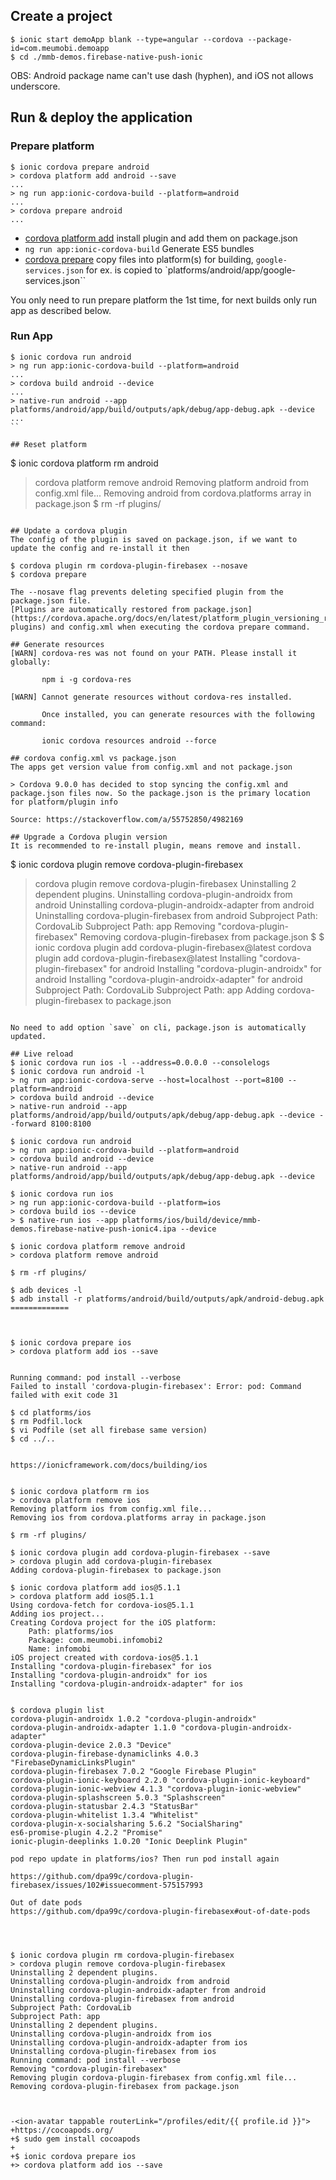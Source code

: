 ## Create a project

```
$ ionic start demoApp blank --type=angular --cordova --package-id=com.meumobi.demoapp
$ cd ./mmb-demos.firebase-native-push-ionic
```

OBS: Android package name can't use dash (hyphen), and iOS not allows underscore.

## Run & deploy the application
### Prepare platform
```
$ ionic cordova prepare android
> cordova platform add android --save
...
> ng run app:ionic-cordova-build --platform=android
...
> cordova prepare android
...
```

- [cordova platform add](https://cordova.apache.org/docs/en/latest/reference/cordova-cli/#cordova-platform-command) install plugin and add them on package.json
- `ng run app:ionic-cordova-build` Generate ES5 bundles
- [cordova prepare](https://cordova.apache.org/docs/en/latest/reference/cordova-cli/#cordova-prepare-command) copy files into platform(s) for building, `google-services.json` for ex. is copied to `platforms/android/app/google-services.json``

You only need to run prepare platform the 1st time, for next builds only run app as described below.

### Run App
```
$ ionic cordova run android
> ng run app:ionic-cordova-build --platform=android
...
> cordova build android --device
...
> native-run android --app platforms/android/app/build/outputs/apk/debug/app-debug.apk --device
...
``

## Reset platform

```
$ ionic cordova platform rm android
> cordova platform remove android
Removing platform android from config.xml file...
Removing android from cordova.platforms array in package.json
$ rm -rf plugins/
```

## Update a cordova plugin
The config of the plugin is saved on package.json, if we want to update the config and re-install it then

$ cordova plugin rm cordova-plugin-firebasex --nosave
$ cordova prepare

The --nosave flag prevents deleting specified plugin from the package.json file.
[Plugins are automatically restored from package.json](https://cordova.apache.org/docs/en/latest/platform_plugin_versioning_ref/#restoring-plugins) and config.xml when executing the cordova prepare command.

## Generate resources
[WARN] cordova-res was not found on your PATH. Please install it globally:
       
       npm i -g cordova-res
       
[WARN] Cannot generate resources without cordova-res installed.
       
       Once installed, you can generate resources with the following command:
       
       ionic cordova resources android --force

## cordova config.xml vs package.json
The apps get version value from config.xml and not package.json

> Cordova 9.0.0 has decided to stop syncing the config.xml and package.json files now. So the package.json is the primary location for platform/plugin info

Source: https://stackoverflow.com/a/55752850/4982169

## Upgrade a Cordova plugin version
It is recommended to re-install plugin, means remove and install.

```
$ ionic cordova plugin remove cordova-plugin-firebasex
> cordova plugin remove cordova-plugin-firebasex
Uninstalling 2 dependent plugins.
Uninstalling cordova-plugin-androidx from android
Uninstalling cordova-plugin-androidx-adapter from android
Uninstalling cordova-plugin-firebasex from android
Subproject Path: CordovaLib
Subproject Path: app
Removing "cordova-plugin-firebasex"
Removing cordova-plugin-firebasex from package.json
$
$ ionic cordova plugin add cordova-plugin-firebasex@latest
> cordova plugin add cordova-plugin-firebasex@latest
Installing "cordova-plugin-firebasex" for android
Installing "cordova-plugin-androidx" for android
Installing "cordova-plugin-androidx-adapter" for android
Subproject Path: CordovaLib
Subproject Path: app
Adding cordova-plugin-firebasex to package.json
```

No need to add option `save` on cli, package.json is automatically updated.

## Live reload
$ ionic cordova run ios -l --address=0.0.0.0 --consolelogs
$ ionic cordova run android -l
> ng run app:ionic-cordova-serve --host=localhost --port=8100 --platform=android
> cordova build android --device
> native-run android --app platforms/android/app/build/outputs/apk/debug/app-debug.apk --device --forward 8100:8100

$ ionic cordova run android
> ng run app:ionic-cordova-build --platform=android
> cordova build android --device
> native-run android --app platforms/android/app/build/outputs/apk/debug/app-debug.apk --device

$ ionic cordova run ios
> ng run app:ionic-cordova-build --platform=ios
> cordova build ios --device
> $ native-run ios --app platforms/ios/build/device/mmb-demos.firebase-native-push-ionic4.ipa --device

$ ionic cordova platform remove android
> cordova platform remove android

$ rm -rf plugins/

$ adb devices -l
$ adb install -r platforms/android/build/outputs/apk/android-debug.apk
=============



$ ionic cordova prepare ios
> cordova platform add ios --save


Running command: pod install --verbose
Failed to install 'cordova-plugin-firebasex': Error: pod: Command failed with exit code 31

$ cd platforms/ios
$ rm Podfil.lock
$ vi Podfile (set all firebase same version)
$ cd ../..


https://ionicframework.com/docs/building/ios


$ ionic cordova platform rm ios
> cordova platform remove ios
Removing platform ios from config.xml file...
Removing ios from cordova.platforms array in package.json

$ rm -rf plugins/

$ ionic cordova plugin add cordova-plugin-firebasex --save
> cordova plugin add cordova-plugin-firebasex
Adding cordova-plugin-firebasex to package.json

$ ionic cordova platform add ios@5.1.1
> cordova platform add ios@5.1.1
Using cordova-fetch for cordova-ios@5.1.1
Adding ios project...
Creating Cordova project for the iOS platform:
	Path: platforms/ios
	Package: com.meumobi.infomobi2
	Name: infomobi
iOS project created with cordova-ios@5.1.1
Installing "cordova-plugin-firebasex" for ios
Installing "cordova-plugin-androidx" for ios
Installing "cordova-plugin-androidx-adapter" for ios


$ cordova plugin list 
cordova-plugin-androidx 1.0.2 "cordova-plugin-androidx"
cordova-plugin-androidx-adapter 1.1.0 "cordova-plugin-androidx-adapter"
cordova-plugin-device 2.0.3 "Device"
cordova-plugin-firebase-dynamiclinks 4.0.3 "FirebaseDynamicLinksPlugin"
cordova-plugin-firebasex 7.0.2 "Google Firebase Plugin"
cordova-plugin-ionic-keyboard 2.2.0 "cordova-plugin-ionic-keyboard"
cordova-plugin-ionic-webview 4.1.3 "cordova-plugin-ionic-webview"
cordova-plugin-splashscreen 5.0.3 "Splashscreen"
cordova-plugin-statusbar 2.4.3 "StatusBar"
cordova-plugin-whitelist 1.3.4 "Whitelist"
cordova-plugin-x-socialsharing 5.6.2 "SocialSharing"
es6-promise-plugin 4.2.2 "Promise"
ionic-plugin-deeplinks 1.0.20 "Ionic Deeplink Plugin"

pod repo update in platforms/ios? Then run pod install again

https://github.com/dpa99c/cordova-plugin-firebasex/issues/102#issuecomment-575157993

Out of date pods
https://github.com/dpa99c/cordova-plugin-firebasex#out-of-date-pods




$ ionic cordova plugin rm cordova-plugin-firebasex
> cordova plugin remove cordova-plugin-firebasex
Uninstalling 2 dependent plugins.
Uninstalling cordova-plugin-androidx from android
Uninstalling cordova-plugin-androidx-adapter from android
Uninstalling cordova-plugin-firebasex from android
Subproject Path: CordovaLib
Subproject Path: app
Uninstalling 2 dependent plugins.
Uninstalling cordova-plugin-androidx from ios
Uninstalling cordova-plugin-androidx-adapter from ios
Uninstalling cordova-plugin-firebasex from ios
Running command: pod install --verbose
Removing "cordova-plugin-firebasex"
Removing plugin cordova-plugin-firebasex from config.xml file...
Removing cordova-plugin-firebasex from package.json



-<ion-avatar tappable routerLink="/profiles/edit/{{ profile.id }}">
+https://cocoapods.org/
+$ sudo gem install cocoapods
+
+$ ionic cordova prepare ios
+> cordova platform add ios --save